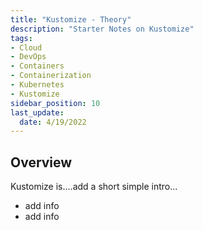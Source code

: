 ```yaml
---
title: "Kustomize - Theory"
description: "Starter Notes on Kustomize"
tags: 
- Cloud
- DevOps
- Containers
- Containerization
- Kubernetes
- Kustomize
sidebar_position: 10
last_update:
  date: 4/19/2022
---
```


## Overview

Kustomize is....add a short simple intro...

- add info
- add info